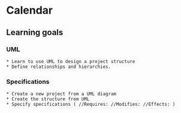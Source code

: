 # Calendar

## Learning goals

### UML
	* Learn to use UML to design a project structure
	* Define relationships and hierarchies.

### Specifications
    * Create a new project from a UML diagram
    * Create the structure from UML
    * Specify specifications ( //Requires: //Modifies: //Effects: )